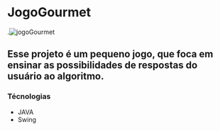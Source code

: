 # JogoGourmet

.![jogoGourmet](https://uploaddeimagens.com.br/images/002/861/674/original/gourmet.PNG?1599069211)

## Esse projeto é um pequeno jogo, que foca em ensinar as possibilidades de respostas do usuário ao algoritmo.

### Técnologias 

- JAVA
- Swing
